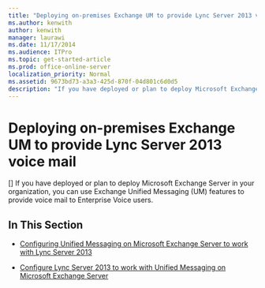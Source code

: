 ```yaml
---
title: "Deploying on-premises Exchange UM to provide Lync Server 2013 voice mail"
ms.author: kenwith
author: kenwith
manager: laurawi
ms.date: 11/17/2014
ms.audience: ITPro
ms.topic: get-started-article
ms.prod: office-online-server
localization_priority: Normal
ms.assetid: 9673bd73-a3a3-425d-870f-04d801c6d0d5
description: "If you have deployed or plan to deploy Microsoft Exchange Server in your organization, you can use Exchange Unified Messaging (UM) features to provide voice mail to Enterprise Voice users."
---
```


# Deploying on-premises Exchange UM to provide Lync Server 2013 voice mail
[]
If you have deployed or plan to deploy Microsoft Exchange Server in your organization, you can use Exchange Unified Messaging (UM) features to provide voice mail to Enterprise Voice users.
  
## In This Section

- [Configuring Unified Messaging on Microsoft Exchange Server to work with Lync Server 2013](configuring-unified-messaging-on-microsoft-exchange-server-to-work-with-lync-ser.md)
    
- [Configure Lync Server 2013 to work with Unified Messaging on Microsoft Exchange Server](configure-lync-server-2013-to-work-with-unified-messaging-on-microsoft-exchange.md)
    

